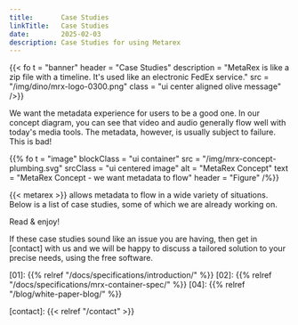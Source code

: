 ```yaml
---
title:       Case Studies
linkTitle:   Case Studies
date:        2025-02-03
description: Case Studies for using Metarex
---
```


{{< fo t = "banner"
    header = "Case Studies"
    description = "MetaRex is like a zip file with a timeline. It's used like an electronic FedEx service."
    src = "/img/dino/mrx-logo-0300.png"
    class = "ui center aligned olive message"
/>}}

We want the metadata experience for users to be a good one. In our concept diagram, you can see that video and audio generally flow well with today's media tools. The metadata, however, is usually subject to failure.
This is <span class = "ui red text">bad</span>!

{{% fo
   t = "image"
   blockClass = "ui container"
   src = "/img/mrx-concept-plumbing.svg"
   srcClass = "ui centered image"
   alt = "MetaRex Concept"
   text = "MetaRex Concept - we want metadata to flow"
   header = "Figure"
/%}}

{{< metarex >}} allows metadata to flow in a wide variety of situations. Below is a list of case studies, some of which we are already working on. 

Read & enjoy!

If these case studies sound like an issue you are having, then get in [contact] with us and we will be happy to discuss a tailored solution to your precise needs, using the free software.


[01]:   {{% relref "/docs/specifications/introduction/" %}}
[02]:   {{% relref "/docs/specifications/mrx-container-spec/" %}}
[04]:   {{% relref "/blog/white-paper-blog/" %}}

[contact]: {{< relref "/contact" >}}